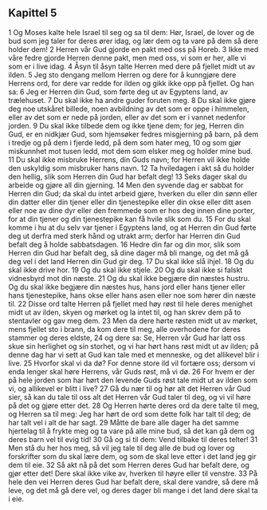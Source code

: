 ## Kapittel 5

1 Og Moses kalte hele Israel til seg og sa til dem: Hør, Israel, de lover og de bud som jeg taler for deres ører idag, og lær dem og ta vare på dem så dere holder dem!
2 Herren vår Gud gjorde en pakt med oss på Horeb.
3 Ikke med våre fedre gjorde Herren denne pakt, men med oss, vi som er her, alle vi som er i live idag.
4 Åsyn til åsyn talte Herren med dere på fjellet midt ut av ilden.
5 Jeg sto dengang mellom Herren og dere for å kunngjøre dere Herrens ord, for dere var redde for ilden og gikk ikke opp på fjellet. Og han sa:
6 Jeg er Herren din Gud, som førte deg ut av Egyptens land, av trælehuset.
7 Du skal ikke ha andre guder foruten meg.
8 Du skal ikke gjøre deg noe utskåret billede, noen avbildning av det som er oppe i himmelen, eller av det som er nede på jorden, eller av det som er i vannet nedenfor jorden.
9 Du skal ikke tilbede dem og ikke tjene dem; for jeg, Herren din Gud, er en nidkjær Gud, som hjemsøker fedres misgjerning på barn, på dem i tredje og på dem i fjerde ledd, på dem som hater meg,
10 og som gjør miskunnhet mot tusen ledd, mot dem som elsker meg og holder mine bud.
11 Du skal ikke misbruke Herrens, din Guds navn; for Herren vil ikke holde den uskyldig som misbruker hans navn.
12 Ta hviledagen i akt så du holder den hellig, slik som Herren din Gud har befalt deg!
13 Seks dager skal du arbeide og gjøre all din gjerning.
14 Men den syvende dag er sabbat for Herren din Gud; da skal du intet arbeid gjøre, hverken du eller din sønn eller din datter eller din tjener eller din tjenestepike eller din okse eller ditt asen eller noe av dine dyr eller den fremmede som er hos deg innen dine porter, for at din tjener og din tjenestepike kan få hvile slik som du.
15 For du skal komme i hu at du selv var tjener i Egyptens land, og at Herren din Gud førte deg ut derfra med sterk hånd og utrakt arm; derfor har Herren din Gud befalt deg å holde sabbatsdagen.
16 Hedre din far og din mor, slik som Herren din Gud har befalt deg, så dine dager må bli mange, og det må gå deg vel i det land Herren din Gud gir deg.
17 Du skal ikke slå ihjel.
18 Og du skal ikke drive hor.
19 Og du skal ikke stjele.
20 Og du skal ikke si falskt vidnesbyrd mot din næste.
21 Og du skal ikke begjære din næstes hustru. Og du skal ikke begjære din næstes hus, hans jord eller hans tjener eller hans tjenestepike, hans okse eller hans asen eller noe som hører din næste til.
22 Disse ord talte Herren på fjellet med høy røst til hele deres menighet midt ut av ilden, skyen og mørket og la intet til, og han skrev dem på to stentavler og gav meg dem.
23 Men da dere hørte røsten midt ut av mørket, mens fjellet sto i brann, da kom dere til meg, alle overhodene for deres stammer og deres eldste,
24 og dere sa: Se, Herren vår Gud har latt oss skue sin herlighet og sin storhet, og vi har hørt hans røst midt ut av ilden; på denne dag har vi sett at Gud kan tale med et menneske, og det allikevel blir i live.
25 Hvorfor skal vi da dø? For denne store ild vil fortære oss; dersom vi enda lenger skal høre Herrens, vår Guds røst, må vi dø.
26 For hvem er der på hele jorden som har hørt den levende Guds røst tale midt ut av ilden som vi, og allikevel er blitt i live?
27 Gå du nær til og hør alt det Herren vår Gud sier, så kan du tale til oss alt det Herren vår Gud taler til deg, og vi vil høre på det og gjøre etter det.
28 Og Herren hørte deres ord da dere talte til meg, og Herren sa til meg: Jeg har hørt de ord som dette folk har talt til deg; de har talt vel i alt de har sagt.
29 Måtte de bare alle dager ha det samme hjertelag til å frykte meg og ta vare på alle mine bud, så det kan gå dem og deres barn vel til evig tid!
30 Gå og si til dem: Vend tilbake til deres telter!
31 Men stå du her hos meg, så vil jeg tale til deg alle de bud og lover og forskrifter som du skal lære dem, og som de skal leve etter i det land jeg gir dem til eie.
32 Så akt nå på det som Herren deres Gud har befalt dere, og gjør etter det! Dere skal ikke vike av, hverken til høyre eller til venstre.
33 På hele den vei Herren deres Gud har befalt dere, skal dere vandre, så dere må leve, og det må gå dere vel, og deres dager bli mange i det land dere skal ta i eie.
